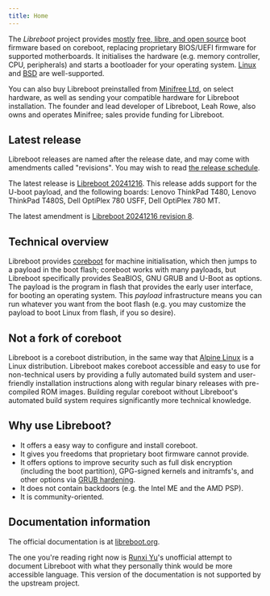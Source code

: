 ```yaml
---
title: Home
---
```


The *Libreboot* project provides [mostly](freedom_status/) [free, libre, and
open source](https://writefreesoftware.org/) boot firmware based on coreboot,
replacing proprietary BIOS/UEFI firmware for supported motherboards. It
initialises the hardware (e.g. memory controller, CPU, peripherals) and starts
a bootloader for your operating system. [Linux](docs/linux/) and
[BSD](docs/bsd/) are well-supported.

You can also buy Libreboot preinstalled from [Minifree
Ltd](https://minifree.org), on select hardware, as well as sending your
compatible hardware for Libreboot installation. The founder and lead developer
of Libreboot, Leah Rowe, also owns and operates Minifree; sales provide funding
for Libreboot.

## Latest release

Libreboot releases are named after the release date, and may come with
amendments called "revisions". You may wish to read [the release
schedule](../release_schedule/).

The latest release is [Libreboot 20241216](release/20241216/). This release adds support for the U-boot payload, and the following boards: Lenovo ThinkPad T480, Lenovo ThinkPad T480S, Dell OptiPlex 780 USFF, Dell OptiPlex 780 MT.

The latest amendment is [Libreboot 20241216 revision 8](release/20241216rev8/).

## Technical overview

Libreboot provides [coreboot](https://coreboot.org/) for machine
initialisation, which then jumps to a payload in the boot flash; coreboot works
with many payloads, but Libreboot specifically provides SeaBIOS, GNU GRUB and
U-Boot as options. The payload is the program in flash that provides the early
user interface, for booting an operating system. This *payload* infrastructure
means you can run whatever you want from the boot flash (e.g. you may customize
the payload to boot Linux from flash, if you so desire).

## Not a fork of coreboot

Libreboot is a coreboot distribution, in the same way that [Alpine
Linux](https://alpinelinux.org) is a Linux distribution. Libreboot makes
coreboot accessible and easy to use for non-technical users by providing a
fully automated build system and user-friendly installation instructions along
with regular binary releases with pre-compiled ROM images. Building regular
coreboot without Libreboot's automated build system requires significantly more
technical knowledge.

## Why use Libreboot?

* It offers a easy way to configure and install coreboot.
* It gives you freedoms that proprietary boot firmware cannot provide.
* It offers options to improve security such as full disk encryption (including
  the boot partition), GPG-signed kernels and initramfs's, and other options
  via [GRUB hardening](linux/grub_hardening).
* It does not contain backdoors (e.g. the Intel ME and the AMD PSP). <!-- TODO -->
* It is community-oriented.

## Documentation information

The official documentation is at [libreboot.org](https://libreboot.org).

The one you're reading right now is [Runxi Yu](https://runxiyu.org)'s unofficial
attempt to document Libreboot with what they personally think would be more
accessible language. This version of the documentation is not supported by the
upstream project.
